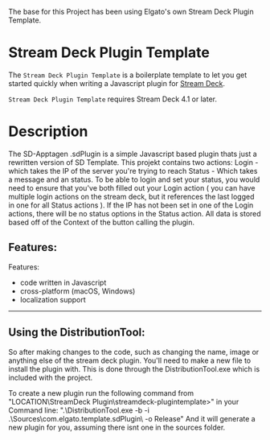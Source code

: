 The base for this Project has been using Elgato's own Stream Deck Plugin Template.

# Stream Deck Plugin Template

The `Stream Deck Plugin Template` is a boilerplate template to let you get started quickly when writing a Javascript plugin for [Stream Deck](https://developer.elgato.com/documentation/stream-deck/).

`Stream Deck Plugin Template` requires Stream Deck 4.1 or later.

# Description
The SD-Apptagen .sdPlugin is a simple Javascript based plugin thats just a rewritten version of SD Template.
This projekt contains two actions:
Login - which takes the IP of the server you're trying to reach
Status - Which takes a message and an status.
To be able to login and set your status, you would need to ensure that you've both filled out your Login action ( you can have multiple login actions on the stream deck, but it references the last logged in one for all Status actions ). If the IP has not been set in one of the Login actions, there will be no status options in the Status action.
All data is stored based off of the Context of the button calling the plugin.

## Features:

Features:
- code written in Javascript
- cross-platform (macOS, Windows)
- localization support
----

## Using the DistributionTool:
So after making changes to the code, such as changing the name, image or anything else of the stream deck plugin. You'll need to make a new file to install the plugin with. This is done through the DistributionTool.exe which is included with the project.

To create a new plugin run the following command from "LOCATION\StreamDeck Plugin\streamdeck-plugintemplate>" in your Command line:
".\DistributionTool.exe -b -i .\Sources\com.elgato.template.sdPlugin\ -o Release"
And it will generate a new plugin for you, assuming there isnt one in the sources folder. 
